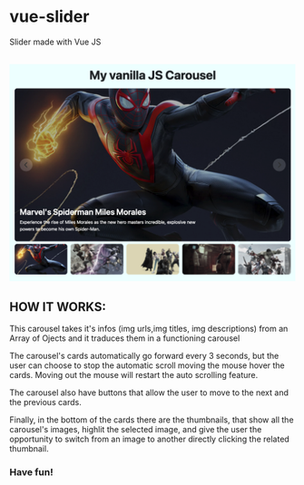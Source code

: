 # vue-slider
Slider made with Vue JS<br><br>

<img src="img/Screen1.png" width="800px">

<h2><strong>HOW IT WORKS:</strong></h2>
This carousel takes it's infos (img urls,img titles, img descriptions) from an Array of Ojects and it traduces them in a functioning carousel<br>

The carousel's cards automatically go forward every 3 seconds, but the user can choose to stop the automatic scroll moving the mouse hover the cards. Moving out the mouse will restart the auto scrolling feature.

The carousel also have buttons that allow the user to move to the next and the previous cards.

Finally, in the bottom of the cards there are the thumbnails, that show all the carousel's images, highlit the selected image, and give the user the opportunity to switch from an image to another directly clicking the related thumbnail.
<br>
<h3><strong>Have fun!</strong></h3>
